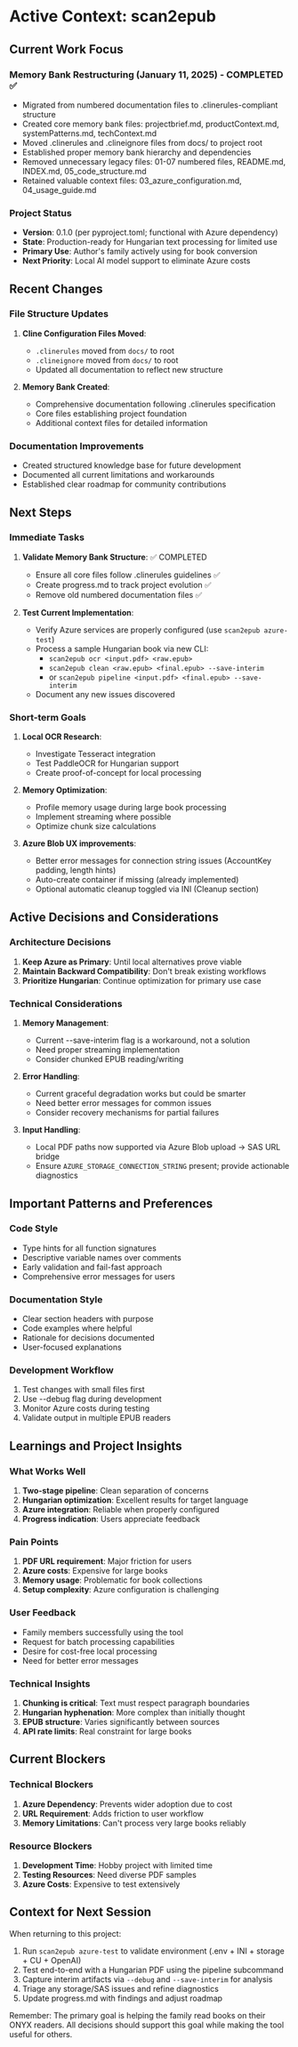 # Active Context: scan2epub

## Current Work Focus

### Memory Bank Restructuring (January 11, 2025) - COMPLETED ✅
- Migrated from numbered documentation files to .clinerules-compliant structure
- Created core memory bank files: projectbrief.md, productContext.md, systemPatterns.md, techContext.md
- Moved .clinerules and .clineignore files from docs/ to project root
- Established proper memory bank hierarchy and dependencies
- Removed unnecessary legacy files: 01-07 numbered files, README.md, INDEX.md, 05_code_structure.md
- Retained valuable context files: 03_azure_configuration.md, 04_usage_guide.md

### Project Status
- **Version**: 0.1.0 (per pyproject.toml; functional with Azure dependency)
- **State**: Production-ready for Hungarian text processing for limited use
- **Primary Use**: Author's family actively using for book conversion
- **Next Priority**: Local AI model support to eliminate Azure costs

## Recent Changes

### File Structure Updates
1. **Cline Configuration Files Moved**:
   - `.clinerules` moved from `docs/` to root
   - `.clineignore` moved from `docs/` to root
   - Updated all documentation to reflect new structure

2. **Memory Bank Created**:
   - Comprehensive documentation following .clinerules specification
   - Core files establishing project foundation
   - Additional context files for detailed information

### Documentation Improvements
- Created structured knowledge base for future development
- Documented all current limitations and workarounds
- Established clear roadmap for community contributions

## Next Steps

### Immediate Tasks
1. **Validate Memory Bank Structure**: ✅ COMPLETED
   - Ensure all core files follow .clinerules guidelines ✅
   - Create progress.md to track project evolution ✅
   - Remove old numbered documentation files ✅

2. **Test Current Implementation**:
   - Verify Azure services are properly configured (use `scan2epub azure-test`)
   - Process a sample Hungarian book via new CLI:
     - `scan2epub ocr <input.pdf> <raw.epub>`
     - `scan2epub clean <raw.epub> <final.epub> --save-interim`
     - or `scan2epub pipeline <input.pdf> <final.epub> --save-interim`
   - Document any new issues discovered

### Short-term Goals
1. **Local OCR Research**:
   - Investigate Tesseract integration
   - Test PaddleOCR for Hungarian support
   - Create proof-of-concept for local processing

2. **Memory Optimization**:
   - Profile memory usage during large book processing
   - Implement streaming where possible
   - Optimize chunk size calculations

3. **Azure Blob UX improvements**:
   - Better error messages for connection string issues (AccountKey padding, length hints)
   - Auto-create container if missing (already implemented)
   - Optional automatic cleanup toggled via INI (Cleanup section)

## Active Decisions and Considerations

### Architecture Decisions
1. **Keep Azure as Primary**: Until local alternatives prove viable
2. **Maintain Backward Compatibility**: Don't break existing workflows
3. **Prioritize Hungarian**: Continue optimization for primary use case

### Technical Considerations
1. **Memory Management**:
   - Current --save-interim flag is a workaround, not a solution
   - Need proper streaming implementation
   - Consider chunked EPUB reading/writing

2. **Error Handling**:
   - Current graceful degradation works but could be smarter
   - Need better error messages for common issues
   - Consider recovery mechanisms for partial failures

3. **Input Handling**:
   - Local PDF paths now supported via Azure Blob upload → SAS URL bridge
   - Ensure `AZURE_STORAGE_CONNECTION_STRING` present; provide actionable diagnostics

## Important Patterns and Preferences

### Code Style
- Type hints for all function signatures
- Descriptive variable names over comments
- Early validation and fail-fast approach
- Comprehensive error messages for users

### Documentation Style
- Clear section headers with purpose
- Code examples where helpful
- Rationale for decisions documented
- User-focused explanations

### Development Workflow
1. Test changes with small files first
2. Use --debug flag during development
3. Monitor Azure costs during testing
4. Validate output in multiple EPUB readers

## Learnings and Project Insights

### What Works Well
1. **Two-stage pipeline**: Clean separation of concerns
2. **Hungarian optimization**: Excellent results for target language
3. **Azure integration**: Reliable when properly configured
4. **Progress indication**: Users appreciate feedback

### Pain Points
1. **PDF URL requirement**: Major friction for users
2. **Azure costs**: Expensive for large books
3. **Memory usage**: Problematic for book collections
4. **Setup complexity**: Azure configuration is challenging

### User Feedback
- Family members successfully using the tool
- Request for batch processing capabilities
- Desire for cost-free local processing
- Need for better error messages

### Technical Insights
1. **Chunking is critical**: Text must respect paragraph boundaries
2. **Hungarian hyphenation**: More complex than initially thought
3. **EPUB structure**: Varies significantly between sources
4. **API rate limits**: Real constraint for large books

## Current Blockers

### Technical Blockers
1. **Azure Dependency**: Prevents wider adoption due to cost
2. **URL Requirement**: Adds friction to user workflow
3. **Memory Limitations**: Can't process very large books reliably

### Resource Blockers
1. **Development Time**: Hobby project with limited time
2. **Testing Resources**: Need diverse PDF samples
3. **Azure Costs**: Expensive to test extensively

## Context for Next Session

When returning to this project:
1. Run `scan2epub azure-test` to validate environment (.env + INI + storage + CU + OpenAI)
2. Test end-to-end with a Hungarian PDF using the pipeline subcommand
3. Capture interim artifacts via `--debug` and `--save-interim` for analysis
4. Triage any storage/SAS issues and refine diagnostics
5. Update progress.md with findings and adjust roadmap

Remember: The primary goal is helping the family read books on their ONYX readers. All decisions should support this goal while making the tool useful for others.
